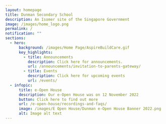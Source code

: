 ```yaml
---
layout: homepage
title: Dunman Secondary School
description: An Isomer site of the Singapore Government
image: /images/home_logo.png
permalink: /
notification: ""
sections:
  - hero:
      background: /images/Home Page/AspireBuildCare.gif
      key_highlights:
        - title: Announcements
          description: Click here for announcements.
          url: /announcements/invitation-to-parents-gateway/
        - title: Events
          description: Click here for upcoming events
          url: /events/
  - infopic:
      title: e-Open House
      description: Our e-Open House was on 12 November 2022
      button: Click here to find out more
      url: /e-open-house/recordings-and-faqs/
      image: /images/E Open House/Dunman e-Open House Banner 2022.png
      alt: Image alt text
---
```

